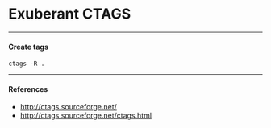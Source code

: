 # Exuberant CTAGS

---

#### Create tags

```
ctags -R .
```

---

#### References
* http://ctags.sourceforge.net/
* http://ctags.sourceforge.net/ctags.html
